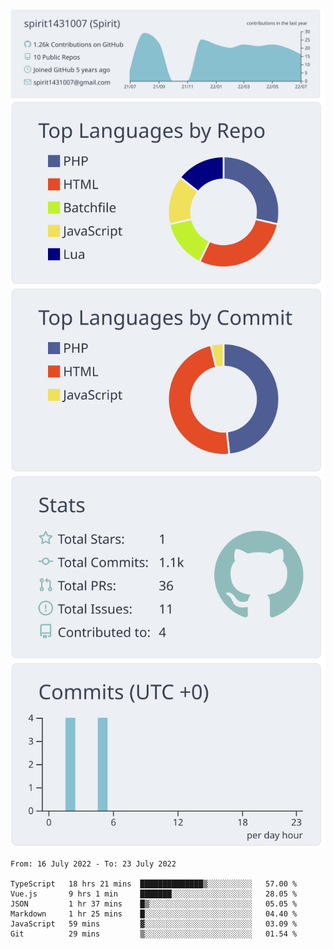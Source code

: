 [![](https://raw.githubusercontent.com/spirit1431007/spirit1431007/master/profile-summary-card-output/nord_bright/0-profile-details.svg)](https://git.io/spiritx)
[![](https://raw.githubusercontent.com/spirit1431007/spirit1431007/master/profile-summary-card-output/nord_bright/1-repos-per-language.svg)](https://git.io/spiritx) [![](https://raw.githubusercontent.com/spirit1431007/spirit1431007/master/profile-summary-card-output/nord_bright/2-most-commit-language.svg)](https://git.io/spiritx)
[![](https://raw.githubusercontent.com/spirit1431007/spirit1431007/master/profile-summary-card-output/nord_bright/3-stats.svg)](https://git.io/spiritx) [![](https://raw.githubusercontent.com/spirit1431007/spirit1431007/master/profile-summary-card-output/nord_bright/4-productive-time.svg)](https://git.io/spiritx)

<!--START_SECTION:waka-->

```text
From: 16 July 2022 - To: 23 July 2022

TypeScript   18 hrs 21 mins  ██████████████▒░░░░░░░░░░   57.00 %
Vue.js       9 hrs 1 min     ███████░░░░░░░░░░░░░░░░░░   28.05 %
JSON         1 hr 37 mins    █▒░░░░░░░░░░░░░░░░░░░░░░░   05.05 %
Markdown     1 hr 25 mins    █░░░░░░░░░░░░░░░░░░░░░░░░   04.40 %
JavaScript   59 mins         ▓░░░░░░░░░░░░░░░░░░░░░░░░   03.09 %
Git          29 mins         ▒░░░░░░░░░░░░░░░░░░░░░░░░   01.54 %
```

<!--END_SECTION:waka-->
